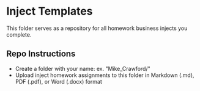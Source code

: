 # Inject Templates

This folder serves as a repository for all homework business injects you complete.

## Repo Instructions
- Create a folder with your name: ex. "Mike_Crawford/"
- Upload inject homework assignments to this folder in Markdown (.md), PDF (.pdf), or Word (.docx) format
